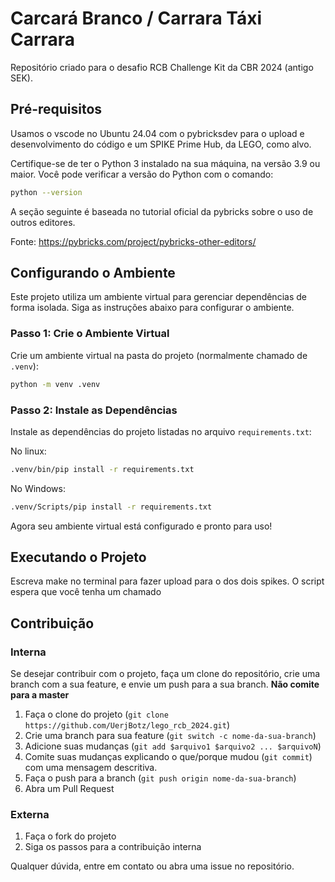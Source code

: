 # Carcará Branco / Carrara Táxi Carrara

Repositório criado para o desafio RCB Challenge Kit da CBR 2024 (antigo SEK).

## Pré-requisitos

Usamos o vscode no Ubuntu 24.04 com o pybricksdev para o upload e desenvolvimento do código e um SPIKE Prime Hub, da LEGO, como alvo.

Certifique-se de ter o Python 3 instalado na sua máquina, na versão 3.9 ou maior. Você pode verificar a versão do Python com o comando:

```bash
python --version
```

A seção seguinte é baseada no tutorial oficial da pybricks sobre o uso de outros editores.

Fonte: <https://pybricks.com/project/pybricks-other-editors/>


## Configurando o Ambiente

Este projeto utiliza um ambiente virtual para gerenciar dependências de forma isolada. Siga as instruções abaixo para configurar o ambiente.

### Passo 1: Crie o Ambiente Virtual

Crie um ambiente virtual na pasta do projeto (normalmente chamado de `.venv`):

```bash
python -m venv .venv
```

### Passo 2: Instale as Dependências

Instale as dependências do projeto listadas no arquivo `requirements.txt`:

No linux:
```bash
.venv/bin/pip install -r requirements.txt
```
No Windows:
```bash
.venv/Scripts/pip install -r requirements.txt
```

Agora seu ambiente virtual está configurado e pronto para uso!


## Executando o Projeto

Escreva make no terminal para fazer upload para o dos dois spikes.
O script espera que você tenha um chamado

## Contribuição

### Interna
Se desejar contribuir com o projeto, faça um clone do repositório, crie uma branch com a sua feature, e envie um push para a sua branch. **Não comite para a master** 

1. Faça o clone do projeto (`git clone https://github.com/UerjBotz/lego_rcb_2024.git`)
2. Crie uma branch para sua feature (`git switch -c nome-da-sua-branch`)
3. Adicione suas mudanças (`git add $arquivo1 $arquivo2 ... $arquivoN`)
4. Comite suas mudanças explicando o que/porque mudou (`git commit`) com uma mensagem descritiva.
5. Faça o push para a branch (`git push origin nome-da-sua-branch`)
6. Abra um Pull Request


### Externa 
1. Faça o fork do projeto
2. Siga os passos para a contribuição interna

Qualquer dúvida, entre em contato ou abra uma issue no repositório.
